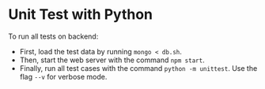 # Unit Test with Python

To run all tests on backend:
* First, load the test data by running `mongo < db.sh`. 
* Then, start the web server with the command `npm start`.
* Finally, run all test cases with the command `python -m unittest`. Use the flag `--v` for verbose mode.
